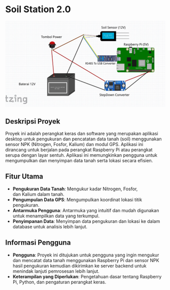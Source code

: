 # Soil Station 2.0

![image.png](image.png)

## **Deskripsi Proyek**

Proyek ini adalah perangkat keras dan software yang merupakan aplikasi desktop untuk pengukuran dan pencatatan data tanah (soil) menggunakan sensor NPK (Nitrogen, Fosfor, Kalium) dan modul GPS. Aplikasi ini dirancang untuk berjalan pada perangkat Raspberry Pi atau perangkat serupa dengan layar sentuh. Aplikasi ini memungkinkan pengguna untuk mengumpulkan dan menyimpan data tanah serta lokasi secara efisien.

## **Fitur Utama**

- **Pengukuran Data Tanah**: Mengukur kadar Nitrogen, Fosfor, dan Kalium dalam tanah.
- **Pengumpulan Data GPS**: Mengumpulkan koordinat lokasi titik pengukuran.
- **Antarmuka Pengguna**: Antarmuka yang intuitif dan mudah digunakan untuk menampilkan data yang terkumpul.
- **Penyimpanan Data**: Menyimpan data pengukuran dan lokasi ke dalam database untuk analisis lebih lanjut.

## **Informasi Pengguna**

- **Pengguna**: Proyek ini ditujukan untuk pengguna yang ingin mengukur dan mencatat data tanah menggunakan Raspberry Pi dan sensor NPK hasil pengukuran kemudian dikirimkan ke server backend untuk menindak lanjuti pemrosesan lebih lanjut.
- **Keterampilan yang Diperlukan**: Pengetahuan dasar tentang Raspberry Pi, Python, dan pengaturan perangkat keras.